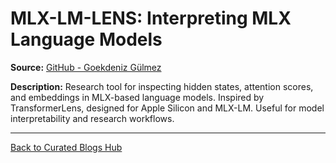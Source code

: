 # MLX-LM-LENS: Interpreting MLX Language Models

**Source:** [GitHub - Goekdeniz Gülmez](https://github.com/Goekdeniz-Guelmez/mlx-lm-lens)

**Description:**
Research tool for inspecting hidden states, attention scores, and embeddings in MLX-based language models. Inspired by TransformerLens, designed for Apple Silicon and MLX-LM. Useful for model interpretability and research workflows.

---

[Back to Curated Blogs Hub](./README.md)
